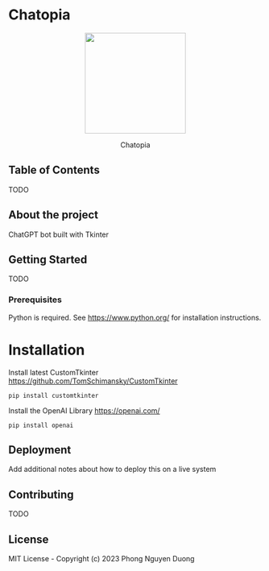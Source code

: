 # Chatopia
<p align="center">
  <img src="https://www.weetechsolution.com/wp-content/uploads/2022/12/OpenAI-ChatGPT-1.png" width="200" height=200" />
  <p align="center">Chatopia</p>
</p>

## Table of Contents

TODO

## About the project

ChatGPT bot built with Tkinter

## Getting Started

TODO

### Prerequisites

Python is required. See https://www.python.org/ for installation instructions.

# Installation
Install latest CustomTkinter https://github.com/TomSchimansky/CustomTkinter
```
pip install customtkinter
```
Install the OpenAI Library https://openai.com/
```
pip install openai
```
## Deployment

Add additional notes about how to deploy this on a live system

## Contributing

TODO

## License

MIT License - Copyright (c) 2023 Phong Nguyen Duong